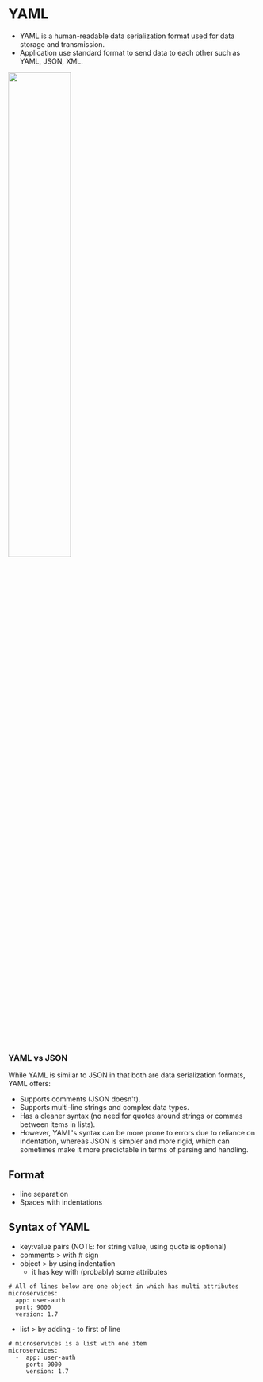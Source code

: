 # YAML
* YAML is a human-readable data serialization format used for data storage and transmission.
* Application use standard format to send data to each other such as YAML, JSON, XML.

<img src="https://github.com/user-attachments/assets/923f1032-9fa6-4ca6-820c-15d3ddb4f91b" style="width: 50%;" />


### YAML vs JSON 
While YAML is similar to JSON in that both are data serialization formats, YAML offers:
  * Supports comments (JSON doesn't).
  * Supports multi-line strings and complex data types.
  * Has a cleaner syntax (no need for quotes around strings or commas between items in lists).
  * However, YAML's syntax can be more prone to errors due to reliance on indentation, whereas JSON is simpler and more rigid, which can sometimes make it more predictable in terms of parsing and handling.

## Format
* line separation
* Spaces with indentations

## Syntax of YAML
  * key:value pairs (NOTE: for string value, using quote is optional)
  * comments > with # sign
  * object > by using indentation
    * it has key with (probably) some attributes

```
# All of lines below are one object in which has multi attributes
microservices:
  app: user-auth
  port: 9000
  version: 1.7
```
  * list > by adding - to first of line
```
# microservices is a list with one item
microservices:
  -  app: user-auth
     port: 9000
     version: 1.7
```
